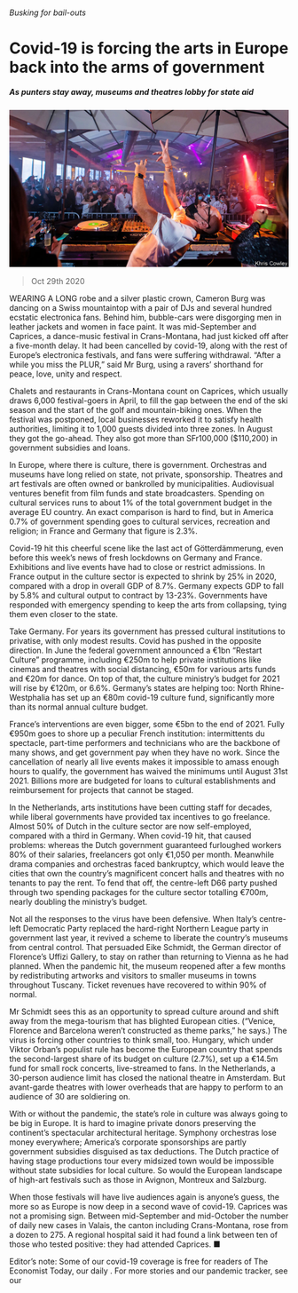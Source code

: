 ###### Busking for bail-outs

# Covid-19 is forcing the arts in Europe back into the arms of government 

##### As punters stay away, museums and theatres lobby for state aid 

![image](images/20201031_EUP001_0.jpg) 

> Oct 29th 2020 

WEARING A LONG robe and a silver plastic crown, Cameron Burg was dancing on a Swiss mountaintop with a pair of DJs and several hundred ecstatic electronica fans. Behind him, bubble-cars were disgorging men in leather jackets and women in face paint. It was mid-September and Caprices, a dance-music festival in Crans-Montana, had just kicked off after a five-month delay. It had been cancelled by covid-19, along with the rest of Europe’s electronica festivals, and fans were suffering withdrawal. “After a while you miss the PLUR,” said Mr Burg, using a ravers’ shorthand for peace, love, unity and respect.

Chalets and restaurants in Crans-Montana count on Caprices, which usually draws 6,000 festival-goers in April, to fill the gap between the end of the ski season and the start of the golf and mountain-biking ones. When the festival was postponed, local businesses reworked it to satisfy health authorities, limiting it to 1,000 guests divided into three zones. In August they got the go-ahead. They also got more than SFr100,000 ($110,200) in government subsidies and loans.


In Europe, where there is culture, there is government. Orchestras and museums have long relied on state, not private, sponsorship. Theatres and art festivals are often owned or bankrolled by municipalities. Audiovisual ventures benefit from film funds and state broadcasters. Spending on cultural services runs to about 1% of the total government budget in the average EU country. An exact comparison is hard to find, but in America 0.7% of government spending goes to cultural services, recreation and religion; in France and Germany that figure is 2.3%.

Covid-19 hit this cheerful scene like the last act of Götterdämmerung, even before this week’s news of fresh lockdowns on Germany and France. Exhibitions and live events have had to close or restrict admissions. In France output in the culture sector is expected to shrink by 25% in 2020, compared with a drop in overall GDP of 8.7%. Germany expects GDP to fall by 5.8% and cultural output to contract by 13-23%. Governments have responded with emergency spending to keep the arts from collapsing, tying them even closer to the state.

Take Germany. For years its government has pressed cultural institutions to privatise, with only modest results. Covid has pushed in the opposite direction. In June the federal government announced a €1bn “Restart Culture” programme, including €250m to help private institutions like cinemas and theatres with social distancing, €50m for various arts funds and €20m for dance. On top of that, the culture ministry’s budget for 2021 will rise by €120m, or 6.6%. Germany’s states are helping too: North Rhine-Westphalia has set up an €80m covid-19 culture fund, significantly more than its normal annual culture budget.

France’s interventions are even bigger, some €5bn to the end of 2021. Fully €950m goes to shore up a peculiar French institution: intermittents du spectacle, part-time performers and technicians who are the backbone of many shows, and get government pay when they have no work. Since the cancellation of nearly all live events makes it impossible to amass enough hours to qualify, the government has waived the minimums until August 31st 2021. Billions more are budgeted for loans to cultural establishments and reimbursement for projects that cannot be staged.

In the Netherlands, arts institutions have been cutting staff for decades, while liberal governments have provided tax incentives to go freelance. Almost 50% of Dutch in the culture sector are now self-employed, compared with a third in Germany. When covid-19 hit, that caused problems: whereas the Dutch government guaranteed furloughed workers 80% of their salaries, freelancers got only €1,050 per month. Meanwhile drama companies and orchestras faced bankruptcy, which would leave the cities that own the country’s magnificent concert halls and theatres with no tenants to pay the rent. To fend that off, the centre-left D66 party pushed through two spending packages for the culture sector totalling €700m, nearly doubling the ministry’s budget.

Not all the responses to the virus have been defensive. When Italy’s centre-left Democratic Party replaced the hard-right Northern League party in government last year, it revived a scheme to liberate the country’s museums from central control. That persuaded Eike Schmidt, the German director of Florence’s Uffizi Gallery, to stay on rather than returning to Vienna as he had planned. When the pandemic hit, the museum reopened after a few months by redistributing artworks and visitors to smaller museums in towns throughout Tuscany. Ticket revenues have recovered to within 90% of normal.

Mr Schmidt sees this as an opportunity to spread culture around and shift away from the mega-tourism that has blighted European cities. (“Venice, Florence and Barcelona weren’t constructed as theme parks,” he says.) The virus is forcing other countries to think small, too. Hungary, which under Viktor Orban’s populist rule has become the European country that spends the second-largest share of its budget on culture (2.7%), set up a €14.5m fund for small rock concerts, live-streamed to fans. In the Netherlands, a 30-person audience limit has closed the national theatre in Amsterdam. But avant-garde theatres with lower overheads that are happy to perform to an audience of 30 are soldiering on.

With or without the pandemic, the state’s role in culture was always going to be big in Europe. It is hard to imagine private donors preserving the continent’s spectacular architectural heritage. Symphony orchestras lose money everywhere; America’s corporate sponsorships are partly government subsidies disguised as tax deductions. The Dutch practice of having stage productions tour every midsized town would be impossible without state subsidies for local culture. So would the European landscape of high-art festivals such as those in Avignon, Montreux and Salzburg.

When those festivals will have live audiences again is anyone’s guess, the more so as Europe is now deep in a second wave of covid-19. Caprices was not a promising sign. Between mid-September and mid-October the number of daily new cases in Valais, the canton including Crans-Montana, rose from a dozen to 275. A regional hospital said it had found a link between ten of those who tested positive: they had attended Caprices. ■

Editor’s note: Some of our covid-19 coverage is free for readers of The Economist Today, our daily . For more stories and our pandemic tracker, see our 

